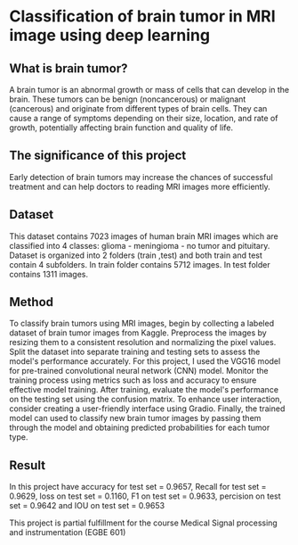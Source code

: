 # Classification of brain tumor in MRI image using deep learning

## What is brain tumor?
A brain tumor is an abnormal growth or mass of cells that can develop in the brain. These tumors can be benign (noncancerous) or malignant (cancerous) and originate from different types of brain cells. They can cause a range of symptoms depending on their size, location, and rate of growth, potentially affecting brain function and quality of life. 

## The significance of this project
Early detection of brain tumors may increase the chances of successful treatment and can help doctors to reading MRI images more efficiently.

## Dataset
This dataset contains 7023 images of human brain MRI images which are classified into 4 classes: glioma - meningioma - no tumor and pituitary. Dataset is organized into 2 folders (train ,test) and both train and test contain 4 subfolders. In train folder contains 5712 images. In test folder contains 1311 images.

## Method
To classify brain tumors using MRI images, begin by collecting a labeled dataset of brain tumor images from Kaggle. Preprocess the images by resizing them to a consistent resolution and normalizing the pixel values. Split the dataset into separate training and testing sets to assess the model's performance accurately. For this project, I used the VGG16 model for pre-trained convolutional neural network (CNN) model. Monitor the training process using metrics such as loss and accuracy to ensure effective model training. After training, evaluate the model's performance on the testing set using the confusion matrix. To enhance user interaction, consider creating a user-friendly interface using Gradio. Finally, the trained model can used to classify new brain tumor images by passing them through the model and obtaining predicted probabilities for each tumor type.

## Result
In this project have accuracy for test set = 0.9657, Recall for test set = 0.9629, loss on test set = 0.1160, F1 on test set = 0.9633, percision on test set = 0.9642 and IOU on test set = 0.9653

This project is partial fulfillment for the course Medical Signal processing and instrumentation (EGBE 601)
